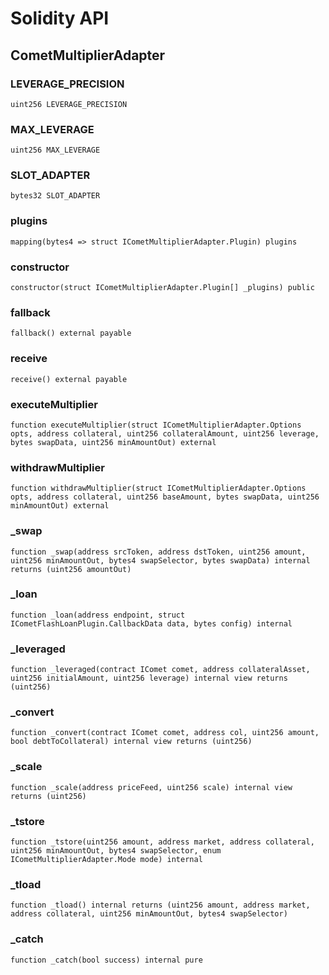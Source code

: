 # Solidity API

## CometMultiplierAdapter

### LEVERAGE_PRECISION

```solidity
uint256 LEVERAGE_PRECISION
```

### MAX_LEVERAGE

```solidity
uint256 MAX_LEVERAGE
```

### SLOT_ADAPTER

```solidity
bytes32 SLOT_ADAPTER
```

### plugins

```solidity
mapping(bytes4 => struct ICometMultiplierAdapter.Plugin) plugins
```

### constructor

```solidity
constructor(struct ICometMultiplierAdapter.Plugin[] _plugins) public
```

### fallback

```solidity
fallback() external payable
```

### receive

```solidity
receive() external payable
```

### executeMultiplier

```solidity
function executeMultiplier(struct ICometMultiplierAdapter.Options opts, address collateral, uint256 collateralAmount, uint256 leverage, bytes swapData, uint256 minAmountOut) external
```

### withdrawMultiplier

```solidity
function withdrawMultiplier(struct ICometMultiplierAdapter.Options opts, address collateral, uint256 baseAmount, bytes swapData, uint256 minAmountOut) external
```

### _swap

```solidity
function _swap(address srcToken, address dstToken, uint256 amount, uint256 minAmountOut, bytes4 swapSelector, bytes swapData) internal returns (uint256 amountOut)
```

### _loan

```solidity
function _loan(address endpoint, struct ICometFlashLoanPlugin.CallbackData data, bytes config) internal
```

### _leveraged

```solidity
function _leveraged(contract IComet comet, address collateralAsset, uint256 initialAmount, uint256 leverage) internal view returns (uint256)
```

### _convert

```solidity
function _convert(contract IComet comet, address col, uint256 amount, bool debtToCollateral) internal view returns (uint256)
```

### _scale

```solidity
function _scale(address priceFeed, uint256 scale) internal view returns (uint256)
```

### _tstore

```solidity
function _tstore(uint256 amount, address market, address collateral, uint256 minAmountOut, bytes4 swapSelector, enum ICometMultiplierAdapter.Mode mode) internal
```

### _tload

```solidity
function _tload() internal returns (uint256 amount, address market, address collateral, uint256 minAmountOut, bytes4 swapSelector)
```

### _catch

```solidity
function _catch(bool success) internal pure
```

